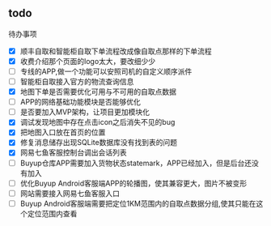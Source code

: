 ## todo
待办事项
* [x] 顺丰自取和智能柜自取下单流程改成像自取点那样的下单流程
* [x] 收费介绍那个页面的logo太大，要改细少少
* [ ] 专线的APP,做一个功能可以安照司机的自定义顺序派件
* [ ] 智能柜自取接入官方的物流查询信息
* [x] 地图下单是否需要优化可用与不可用的自取点数据
* [ ] APP的网络基础功能模块是否能够优化
* [ ] 是否要加入MVP架构，让项目更加模块化
* [x] 调试发现地图中存在点击icon之后消失不见的bug
* [x] 把地图入口放在首页的位置
* [x] 修复消息储存出现SQLite数据库没有找到表的问题
* [x] 网易七鱼客服控制台调出会话列表
* [ ] Buyup仓库APP需要加入货物状态statemark，APP已经加入，但是后台还没有加入
* [ ] 优化Buyup Android客服端APP的轮播图，使其兼容更大，图片不被变形
* [ ] 网站需要接入网易七鱼客服入口
* [ ] Buyup Android客服端需要把定位1KM范围内的自取点数据分组,使其只能在这个定位范围内查看